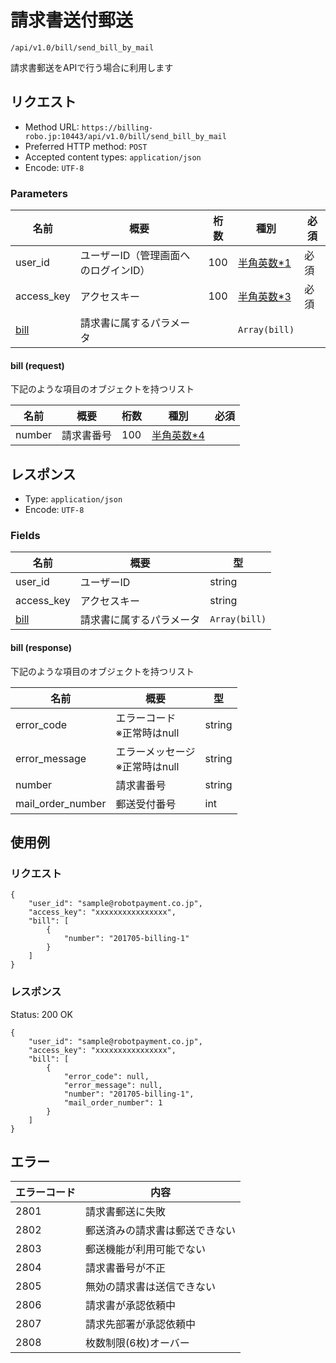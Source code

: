 # 請求書送付郵送

`/api/v1.0/bill/send_bill_by_mail`

請求書郵送をAPIで行う場合に利用します

## リクエスト
- Method URL: `https://billing-robo.jp:10443/api/v1.0/bill/send_bill_by_mail`
- Preferred HTTP method: `POST`
- Accepted content types: `application/json`
- Encode: `UTF-8`

### Parameters

| 名前                  | 概要                                 | 桁数 | 種別                               | 必須 |
| --------------------- | ------------------------------------ | ---- | ---------------------------------- | ---- |
| user_id               | ユーザーID（管理画面へのログインID） | 100  | [半角英数\*1](/README.md#種別注釈) | 必須 |
| access_key            | アクセスキー                         | 100  | [半角英数\*3](/README.md#種別注釈) | 必須 |
| [bill](#bill-request) | 請求書に属するパラメータ             |      | `Array(bill)`                      |      |

#### bill (request)

<!-- 要素が多くないものは detail, summaryタグを使わない (なくても見やすくため) -->
下記のような項目のオブジェクトを持つリスト

| 名前   | 概要       | 桁数 | 種別                               | 必須 |
| ------ | ---------- | ---- | ---------------------------------- | ---- |
| number | 請求書番号 | 100  | [半角英数\*4](/README.md#種別注釈) |      |


## レスポンス

- Type: `application/json`
- Encode: `UTF-8`

### Fields

| 名前                   | 概要                     | 型            |
| ---------------------- | ------------------------ | ------------- |
| user_id                | ユーザーID               | string        |
| access_key             | アクセスキー             | string        |
| [bill](#bill-response) | 請求書に属するパラメータ | `Array(bill)` |

#### bill (response)

<!-- 要素が多くないものは detail, summaryタグを使わない (なくても見やすくため) -->
下記のような項目のオブジェクトを持つリスト

| 名前              | 概要                                | 型     |
| ----------------- | ----------------------------------- | ------ |
| error_code        | エラーコード <br> ※正常時はnull     | string |
| error_message     | エラーメッセージ <br> ※正常時はnull | string |
| number            | 請求書番号                          | string |
| mail_order_number | 郵送受付番号                        | int    |


## 使用例

### リクエスト

```
{
    "user_id": "sample@robotpayment.co.jp",
    "access_key": "xxxxxxxxxxxxxxxx",
    "bill": [
        {
            "number": "201705-billing-1"
        }
    ]
}
```

### レスポンス

Status: 200 OK

```
{
    "user_id": "sample@robotpayment.co.jp",
    "access_key": "xxxxxxxxxxxxxxxx",
    "bill": [
        {
            "error_code": null,
            "error_message": null,
            "number": "201705-billing-1",
            "mail_order_number": 1
        }
    ]
}
```

## エラー

| エラーコード | 内容                           |
| ------------ | ------------------------------ |
| 2801         | 請求書郵送に失敗               |
| 2802         | 郵送済みの請求書は郵送できない |
| 2803         | 郵送機能が利用可能でない       |
| 2804         | 請求書番号が不正               |
| 2805         | 無効の請求書は送信できない     |
| 2806         | 請求書が承認依頼中             |
| 2807         | 請求先部署が承認依頼中         |
| 2808         | 枚数制限(6枚)オーバー          |
